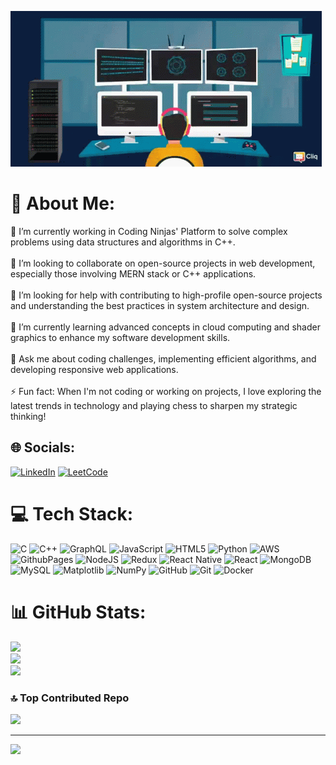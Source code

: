 ![logo](https://github.com/Tonish01/Tonish01/blob/main/Banner.gif)

# 💫 About Me:
🔭 I’m currently working in Coding Ninjas' Platform to solve complex problems using data structures and algorithms in C++.<br><br>👯 I’m looking to collaborate on open-source projects in web development, especially those involving MERN stack or C++ applications.<br><br>🤝 I’m looking for help with contributing to high-profile open-source projects and understanding the best practices in system architecture and design.<br><br>🌱 I’m currently learning advanced concepts in cloud computing and shader graphics to enhance my software development skills.<br><br>💬 Ask me about coding challenges, implementing efficient algorithms, and developing responsive web applications.<br><br>⚡ Fun fact: When I'm not coding or working on projects, I love exploring the latest trends in technology and playing chess to sharpen my strategic thinking!


## 🌐 Socials:
[![LinkedIn](https://img.shields.io/badge/LinkedIn-%230077B5.svg?logo=linkedin&logoColor=white)](https://linkedin.com/in/https://www.linkedin.com/in/tonish-8b2224270/) 
[![LeetCode](https://img.shields.io/badge/LeetCode-%23FFA116.svg?logo=leetcode&logoColor=white)](https://leetcode.com/u/Tonish01/)


# 💻 Tech Stack:
![C](https://img.shields.io/badge/c-%2300599C.svg?style=for-the-badge&logo=c&logoColor=white) ![C++](https://img.shields.io/badge/c++-%2300599C.svg?style=for-the-badge&logo=c%2B%2B&logoColor=white) ![GraphQL](https://img.shields.io/badge/-GraphQL-E10098?style=for-the-badge&logo=graphql&logoColor=white) ![JavaScript](https://img.shields.io/badge/javascript-%23323330.svg?style=for-the-badge&logo=javascript&logoColor=%23F7DF1E) ![HTML5](https://img.shields.io/badge/html5-%23E34F26.svg?style=for-the-badge&logo=html5&logoColor=white) ![Python](https://img.shields.io/badge/python-3670A0?style=for-the-badge&logo=python&logoColor=ffdd54) ![AWS](https://img.shields.io/badge/AWS-%23FF9900.svg?style=for-the-badge&logo=amazon-aws&logoColor=white) ![GithubPages](https://img.shields.io/badge/github%20pages-121013?style=for-the-badge&logo=github&logoColor=white) ![NodeJS](https://img.shields.io/badge/node.js-6DA55F?style=for-the-badge&logo=node.js&logoColor=white) ![Redux](https://img.shields.io/badge/redux-%23593d88.svg?style=for-the-badge&logo=redux&logoColor=white) ![React Native](https://img.shields.io/badge/react_native-%2320232a.svg?style=for-the-badge&logo=react&logoColor=%2361DAFB) ![React](https://img.shields.io/badge/react-%2320232a.svg?style=for-the-badge&logo=react&logoColor=%2361DAFB) ![MongoDB](https://img.shields.io/badge/MongoDB-%234ea94b.svg?style=for-the-badge&logo=mongodb&logoColor=white) ![MySQL](https://img.shields.io/badge/mysql-4479A1.svg?style=for-the-badge&logo=mysql&logoColor=white) ![Matplotlib](https://img.shields.io/badge/Matplotlib-%23ffffff.svg?style=for-the-badge&logo=Matplotlib&logoColor=black) ![NumPy](https://img.shields.io/badge/numpy-%23013243.svg?style=for-the-badge&logo=numpy&logoColor=white) ![GitHub](https://img.shields.io/badge/github-%23121011.svg?style=for-the-badge&logo=github&logoColor=white) ![Git](https://img.shields.io/badge/git-%23F05033.svg?style=for-the-badge&logo=git&logoColor=white) ![Docker](https://img.shields.io/badge/docker-%230db7ed.svg?style=for-the-badge&logo=docker&logoColor=white)
# 📊 GitHub Stats:
![](https://github-readme-stats.vercel.app/api?username=Tonish01&theme=radical&hide_border=true&include_all_commits=false&count_private=false)<br/>
![](https://github-readme-streak-stats.herokuapp.com/?user=Tonish01&theme=radical&hide_border=true)<br/>
![](https://github-readme-stats.vercel.app/api/top-langs/?username=Tonish01&theme=radical&hide_border=true&include_all_commits=false&count_private=false&layout=compact)

### 🔝 Top Contributed Repo
![](https://github-contributor-stats.vercel.app/api?username=Tonish01&limit=5&theme=radical&combine_all_yearly_contributions=true)

---
[![](https://visitcount.itsvg.in/api?id=Tonish01&icon=0&color=0)](https://visitcount.itsvg.in)

<!-- Proudly created with GPRM ( https://gprm.itsvg.in ) -->
